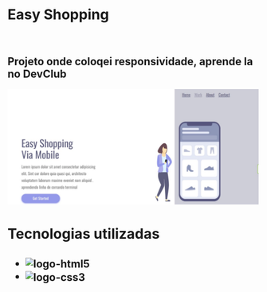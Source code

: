 <h1>Easy Shopping</h1>
<br>
<h2>Projeto onde coloqei responsividade, aprende la no DevClub</h2>

<img src="https://github.com/zaqueumenezes/reposvidade-zaqueu-site/blob/main/desktop.jpg?raw=true"/>
<br>
<h1>Tecnologias utilizadas</h1>
<h2>
<ul>
<li><img align="center" height="20px" src="https://img.shields.io/badge/HTML5-E34F26?style=for-the-badge&logo=html5&logoColor=white" alt="logo-html5"/></li>
<li><img align="center" height="20px" width="65px" src="https://img.shields.io/badge/CSS3-1572B6?style=for-the-badge&logo=css3&logoColor=white" alt="logo-css3"</li>
</ul>
</h2>
<br>
<img src="
